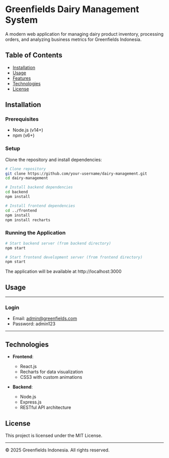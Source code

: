 # Greenfields Dairy Management System

A modern web application for managing dairy product inventory, processing orders, and analyzing business metrics for Greenfields Indonesia.

## Table of Contents
- [Installation](#installation)
- [Usage](#usage)
- [Features](#features)
- [Technologies](#technologies)
- [License](#license)

## Installation

### Prerequisites
- Node.js (v14+)
- npm (v6+)

### Setup

Clone the repository and install dependencies:

```bash
# Clone repository
git clone https://github.com/your-username/dairy-management.git
cd dairy-management

# Install backend dependencies
cd backend
npm install

# Install frontend dependencies
cd ../frontend
npm install
npm install recharts
```

### Running the Application

```bash
# Start backend server (from backend directory)
npm start

# Start frontend development server (from frontend directory)
npm start
```

The application will be available at http://localhost:3000

## Usage
---
### Login
- Email: admin@greenfields.com
- Password: admin123
---
## Technologies

- **Frontend**:
  - React.js
  - Recharts for data visualization
  - CSS3 with custom animations
  
- **Backend**:
  - Node.js
  - Express.js
  - RESTful API architecture

## License

This project is licensed under the MIT License.

---

© 2025 Greenfields Indonesia. All rights reserved.
